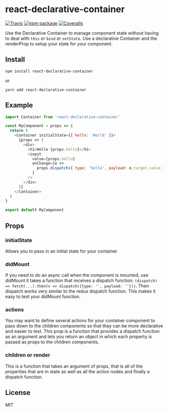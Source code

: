 # react-declarative-container

[![Travis][build-badge]][build]
[![npm package][npm-badge]][npm]
[![Coveralls][coveralls-badge]][coveralls]

Use the Declarative Container to manage component state without having to deal
with `this` or `bind` or `setState`. Use a declarative Container and the renderProp
to setup your state for your component.

## Install

```
npm install react-declarative-container
```

or

```
yarn add react-declarative-container
```

## Example

```js
import Container from 'react-declarative-container'

const MyComponent = props => {
  return (
    <Container initialState={{ hello: 'World' }}>
      {props => (
        <div>
          <h1>Hello {props.hello}</h1>
          <input
            value={props.hello}
            onChange={e =>
              props.dispatch({ type: 'hello', payload: e.target.value })
            }
          />
        </div>
      )}
    </Container>
  )
}

export default MyComponent
```

## Props

### initialState

Allows you to pass in an initial state for your container

### didMount

If you need to do an async call when the component is mounted, use didMount it
takes a function that receives a dispatch function: `(dispatch) => fetch(...).then(v => dispatch({type: '', payload: ''}))`. Then dispatch works very similar to the redux dispatch function. This makes it easy to test your didMount function.

### actions

You may want to define several actions for your container component to pass down to the children components so that
they can be more declarative and easier to test. This prop is a function that provides a dispatch function as an argument and lets you return an object in which each property is passed as props to the children components.

### children or render

This is a function that takes an argument of props, that is all of the properties that are in state as well as all the action nodes and finally a dispatch function.

## License

MIT

[build-badge]: https://img.shields.io/travis/user/repo/master.png?style=flat-square
[build]: https://travis-ci.org/user/repo
[npm-badge]: https://img.shields.io/npm/v/npm-package.png?style=flat-square
[npm]: https://www.npmjs.org/package/npm-package
[coveralls-badge]: https://img.shields.io/coveralls/user/repo/master.png?style=flat-square
[coveralls]: https://coveralls.io/github/user/repo
